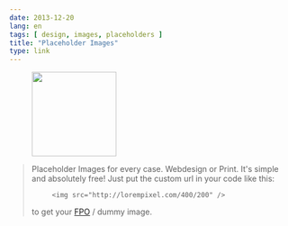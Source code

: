 ```yaml
---
date: 2013-12-20
lang: en
tags: [ design, images, placeholders ]
title: "Placeholder Images"
type: link
---
```


<figure>
<a
href="https://hugo.ferreira.cc/placeholder-images-for-every-case-webdesign-or/attachment/265/"
rel="attachment"><img
src="https://hugo.ferreira.cc/wp-content/uploads/2013/12/tumblr_my41xx2GL01qz82meo1_1280-150x150.png"
width="150" height="150" /></a></figure>

> Placeholder Images for every case. Webdesign or Print. It's simple and
> absolutely free! Just put the custom url in your code like this:
>
>          <img src="http://lorempixel.com/400/200" />
>         
> to get your [FPO](http://en.wikipedia.org/wiki/For_position_only "For Position Only") / dummy image.

